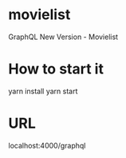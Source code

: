 # movielist
GraphQL New Version - Movielist

# How to start it
yarn install
yarn start

# URL
localhost:4000/graphql
